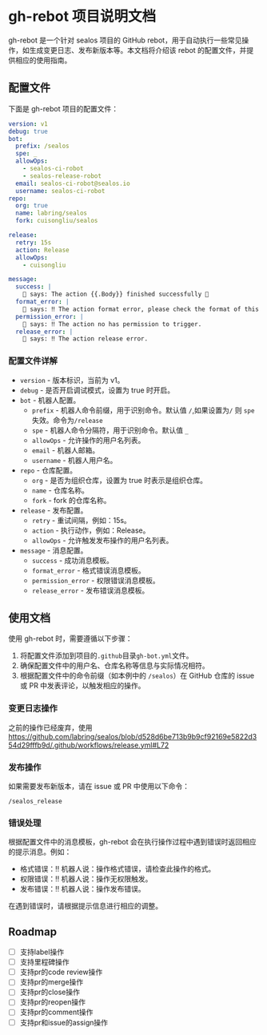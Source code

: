 # gh-rebot 项目说明文档

gh-rebot 是一个针对 sealos 项目的 GitHub rebot，用于自动执行一些常见操作，如生成变更日志、发布新版本等。本文档将介绍该 rebot 的配置文件，并提供相应的使用指南。

## 配置文件

下面是 gh-rebot 项目的配置文件：

```yaml
version: v1
debug: true
bot:
  prefix: /sealos
  spe: _
  allowOps:
    - sealos-ci-robot
    - sealos-release-robot
  email: sealos-ci-robot@sealos.io
  username: sealos-ci-robot
repo:
  org: true
  name: labring/sealos
  fork: cuisongliu/sealos

release:
  retry: 15s
  action: Release
  allowOps:
    - cuisongliu

message:
  success: |
    🤖 says: The action {{.Body}} finished successfully 🎉
  format_error: |
    🤖 says: ‼️ The action format error, please check the format of this action.
  permission_error: |
    🤖 says: ‼️ The action no has permission to trigger.
  release_error: |
    🤖 says: ‼️ The action release error.

```

### 配置文件详解

- `version` - 版本标识，当前为 v1。
- `debug` - 是否开启调试模式，设置为 true 时开启。
- `bot` \- 机器人配置。
   - `prefix` - 机器人命令前缀，用于识别命令。默认值 `/`,如果设置为`/` 则 `spe` 失效。命令为`/release`
   - `spe` - 机器人命令分隔符，用于识别命令。默认值 `_`
   - `allowOps` - 允许操作的用户名列表。
   - `email` - 机器人邮箱。
   - `username` - 机器人用户名。
- `repo` \- 仓库配置。
   - `org` - 是否为组织仓库，设置为 true 时表示是组织仓库。
   - `name` - 仓库名称。
   - `fork` - fork 的仓库名称。
- `release` \- 发布配置。
   - `retry` - 重试间隔，例如：15s。
   - `action` - 执行动作，例如：Release。
   - `allowOps` - 允许触发发布操作的用户名列表。
- `message` \- 消息配置。
   - `success` - 成功消息模板。
   - `format_error` - 格式错误消息模板。
   - `permission_error` - 权限错误消息模板。
   - `release_error` - 发布错误消息模板。

## 使用文档

使用 gh-rebot 时，需要遵循以下步骤：

1. 将配置文件添加到项目的`.github`目录` gh-bot.yml `文件。
2. 确保配置文件中的用户名、仓库名称等信息与实际情况相符。
3. 根据配置文件中的命令前缀（如本例中的 `/sealos`）在 GitHub 仓库的 issue 或 PR 中发表评论，以触发相应的操作。

### 变更日志操作

之前的操作已经废弃，使用 https://github.com/labring/sealos/blob/d528d6be713b9b9cf92169e5822d354d29fffb9d/.github/workflows/release.yml#L72



### 发布操作

如果需要发布新版本，请在 issue 或 PR 中使用以下命令：

```
/sealos_release
```

### 错误处理

根据配置文件中的消息模板，gh-rebot 会在执行操作过程中遇到错误时返回相应的提示消息。例如：

- 格式错误：‼️ 机器人说：操作格式错误，请检查此操作的格式。
- 权限错误：‼️ 机器人说：操作无权限触发。
- 发布错误：‼️ 机器人说：操作发布错误。

在遇到错误时，请根据提示信息进行相应的调整。


## Roadmap

- [ ] 支持label操作
- [ ] 支持里程碑操作
- [ ] 支持pr的code review操作
- [ ] 支持pr的merge操作
- [ ] 支持pr的close操作
- [ ] 支持pr的reopen操作
- [ ] 支持pr的comment操作
- [ ] 支持pr和issue的assign操作
